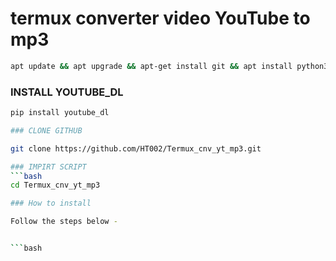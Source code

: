 # termux converter video YouTube to mp3 
```bash
apt update && apt upgrade && apt-get install git && apt install python3 
```
### INSTALL YOUTUBE_DL

```bash
pip install youtube_dl

### CLONE GITHUB

git clone https://github.com/HT002/Termux_cnv_yt_mp3.git 

### IMPIRT SCRIPT 
```bash
cd Termux_cnv_yt_mp3

### How to install

Follow the steps below - 


```bash

```
